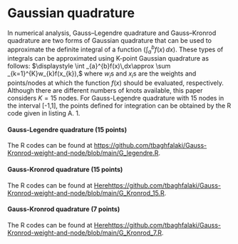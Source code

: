 # Gaussian quadrature
In numerical analysis, Gauss–Legendre quadrature and Gauss–Kronrod quadrature are two forms of Gaussian quadrature that can be  used to approximate the definite integral of a function ($`\int _{a}^{b}f(x)\,dx`$). These types of integrals can be approximated using K-point Gaussian quadrature as follows:
 $`\displaystyle \int _{a}^{b}f(x)\,dx\approx \sum _{k=1}^{K}w_{k}f(x_{k}),`$
where $`w_i`$s and $`x_i`$s are the weights and points/nodes at which the function $`f(x)`$ should be evaluated, respectively.
Although there are different numbers of knots available, this paper considers $K=15$ nodes. For Gauss-Legendre quadrature with 15 nodes in the interval [-1,1], the points defined for integration can be obtained by the R code given in listing A. 1.
#### Gauss-Legendre quadrature (15 points)
 The R codes can be found at https://github.com/tbaghfalaki/Gauss-Kronrod-weight-and-node/blob/main/G_legendre.R.
#### Gauss-Kronrod quadrature (15 points)
 The R codes can be found at [Here](https://github.com/tbaghfalaki/Gauss-Kronrod-weight-and-node/blob/main/G_Kronrod_15.R)https://github.com/tbaghfalaki/Gauss-Kronrod-weight-and-node/blob/main/G_Kronrod_15.R. 
#### Gauss-Kronrod quadrature (7 points)
 The R codes can be found at [Here](https://github.com/tbaghfalaki/Gauss-Kronrod-weight-and-node/blob/main/G_Kronrod_7.R)https://github.com/tbaghfalaki/Gauss-Kronrod-weight-and-node/blob/main/G_Kronrod_7.R. 
